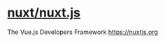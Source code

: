 # [nuxt/nuxt.js](https://github.com/nuxt/nuxt.jshttps://github.com/nuxt/nuxt.js)

The Vue.js Developers Framework https://nuxtjs.org
